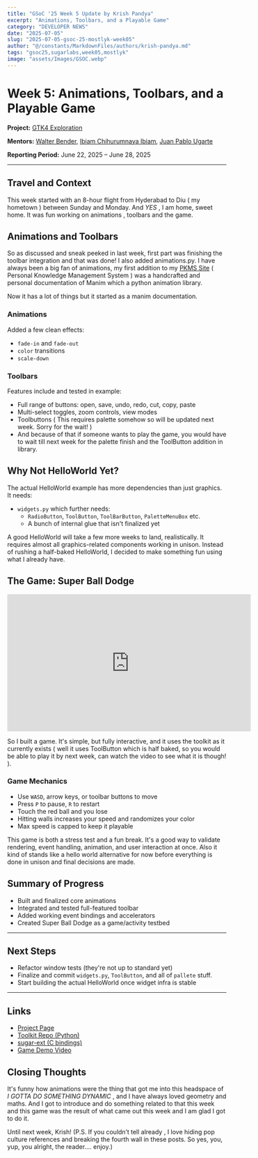 ```yaml
---
title: "GSoC '25 Week 5 Update by Krish Pandya"
excerpt: "Animations, Toolbars, and a Playable Game"
category: "DEVELOPER NEWS"
date: "2025-07-05"
slug: "2025-07-05-gsoc-25-mostlyk-week05"
author: "@/constants/MarkdownFiles/authors/krish-pandya.md"
tags: "gsoc25,sugarlabs,week05,mostlyk"
image: "assets/Images/GSOC.webp"
---
```


# Week 5: Animations, Toolbars, and a Playable Game

**Project:** [GTK4 Exploration](https://summerofcode.withgoogle.com/programs/2025/projects/rsHsYZKy)

**Mentors:** [Walter Bender](https://github.com/walterbender), [Ibiam Chihurumnaya Ibiam](https://github.com/chimosky), [Juan Pablo Ugarte](https://github.com/xjuan)

**Reporting Period:** June 22, 2025 – June 28, 2025

---

## Travel and Context

This week started with an 8-hour flight from Hyderabad to Diu ( my hometown ) between Sunday and Monday.
And _YES_ , I am home, sweet home. It was fun working on animations , toolbars and the game.


## Animations and Toolbars

So as discussed and sneak peeked in last week, first part was finishing the toolbar integration and that was done! I also added animations.py.
I have always been a big fan of animations, my first addition to my [PKMS Site](https://pkms.vercel.app/) ( Personal Knowledge Management System ) was a handcrafted and personal documentation of Manim which a python animation library.

Now it has a lot of things but it started as a manim documentation.

### Animations

Added a few clean effects:

- `fade-in` and `fade-out`
- `color` transitions
- `scale-down`


### Toolbars

Features include and tested in example:

- Full range of buttons: open, save, undo, redo, cut, copy, paste
- Multi-select toggles, zoom controls, view modes
- Toolbuttons ( This requires palette somehow so will be updated next week. Sorry for the wait! )
- And because of that if someone wants to play the game, you would have to wait till next week for the palette finish and the ToolButton addition in library.


## Why Not HelloWorld Yet?

The actual HelloWorld example has more dependencies than just graphics. It needs:

- `widgets.py`
which further needs:
  - `RadioButton`, `ToolButton`, `ToolBarButton`, `PaletteMenuBox` etc.
  - A bunch of internal glue that isn't finalized yet

A good HelloWorld will take a few more weeks to land, realistically.
It requires almost all graphics-related components working in unison. Instead of rushing a half-baked HelloWorld, I decided to make something fun using what I already have.


## The Game: Super Ball Dodge

<iframe width="560" height="315" src="https://www.youtube.com/embed/B517C_LTCns?si=u4zGfRp0yEJca8_O" title="YouTube video player" frameborder="0" allow="accelerometer; autoplay; clipboard-write; encrypted-media; gyroscope; picture-in-picture; web-share" referrerpolicy="strict-origin-when-cross-origin" allowfullscreen></iframe>

So I built a game. It's simple, but fully interactive, and it uses the toolkit as it currently exists ( well it uses ToolButton which is half baked, so you would be able to play it by next week, can watch the video to see what it is though! ).

### Game Mechanics

- Use `WASD`, arrow keys, or toolbar buttons to move
- Press `P` to pause, `R` to restart
- Touch the red ball and you lose
- Hitting walls increases your speed and randomizes your color
- Max speed is capped to keep it playable

This game is both a stress test and a fun break. It's a good way to validate rendering, event handling, animation, and user interaction at once.
Also it kind of stands like a hello world alternative for now before everything is done in unison and final decisions are made.


## Summary of Progress

- Built and finalized core animations
- Integrated and tested full-featured toolbar
- Added working event bindings and accelerators
- Created Super Ball Dodge as a game/activity testbed

---

## Next Steps

- Refactor window tests (they're not up to standard yet)
- Finalize and commit `widgets.py`, `ToolButton`, and all of `pallete` stuff.
- Start building the actual HelloWorld once widget infra is stable

---

## Links

- [Project Page](https://summerofcode.withgoogle.com/programs/2025/projects/rsHsYZKy)
- [Toolkit Repo (Python)](https://github.com/MostlyKIGuess/sugar-toolkit-gtk4-py)
- [sugar-ext (C bindings)](https://github.com/sugarlabs/sugar-ext)
- [Game Demo Video](https://youtu.be/B517C_LTCns)


## Closing Thoughts

It's funny how animations were the thing that got me into this headspace of _I GOTTA DO SOMETHING DYNAMIC_ , and I have always loved geometry and maths. And I got to introduce and do something related to that this week and this game was the result of what came out this week and I am glad I got to do it.

Until next week,
Krish!
(P.S. If you couldn’t tell already , I love hiding pop culture references and breaking the fourth wall in these posts. So yes, you, yup, you alright, the reader.... enjoy.)
